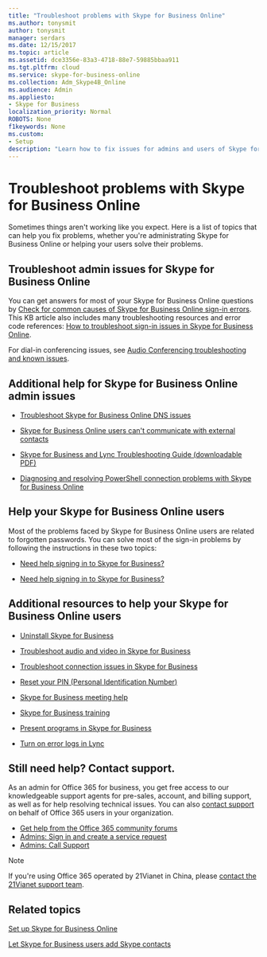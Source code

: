 ```yaml
---
title: "Troubleshoot problems with Skype for Business Online"
ms.author: tonysmit
author: tonysmit
manager: serdars
ms.date: 12/15/2017
ms.topic: article
ms.assetid: dce3356e-83a3-4718-88e7-59885bbaa911
ms.tgt.pltfrm: cloud
ms.service: skype-for-business-online
ms.collection: Adm_Skype4B_Online
ms.audience: Admin
ms.appliesto: 
- Skype for Business
localization_priority: Normal
ROBOTS: None
f1keywords: None
ms.custom:
- Setup
description: "Learn how to fix issues for admins and users of Skype for Business in Office 365."
---
```


# Troubleshoot problems with Skype for Business Online

Sometimes things aren't working like you expect. Here is a list of topics that can help you fix problems, whether you're administrating Skype for Business Online or helping your users solve their problems.
  
## Troubleshoot admin issues for Skype for Business Online

You can get answers for most of your Skype for Business Online questions by [Check for common causes of Skype for Business Online sign-in errors](troubleshooting-skype-for-business-online-sign-in-errors-for-administrators.md#__toc323194094). This KB article also includes many troubleshooting resources and error code references: [How to troubleshoot sign-in issues in Skype for Business Online](https://go.microsoft.com/fwlink/p/?LinkId=747952).
  
For dial-in conferencing issues, see [Audio Conferencing troubleshooting and known issues](../audio-conferencing-in-office-365/audio-conferencing-troubleshooting-and-known-issues.md).
  
## Additional help for Skype for Business Online admin issues

- [Troubleshoot Skype for Business Online DNS issues](https://go.microsoft.com/fwlink/p/?LinkId=786985)
    
- [Skype for Business Online users can't communicate with external contacts](https://go.microsoft.com/fwlink/p/?LinkId=786984)
    
- [Skype for Business and Lync Troubleshooting Guide (downloadable PDF)](https://gallery.technet.microsoft.com/office/Skype-for-Business-and-7857597d/view/Discussions)
    
- [Diagnosing and resolving PowerShell connection problems with Skype for Business Online](https://go.microsoft.com/fwlink/p/?LinkId=786983)
    
## Help your Skype for Business Online users

Most of the problems faced by Skype for Business Online users are related to forgotten passwords. You can solve most of the sign-in problems by following the instructions in these two topics:
  
- [Need help signing in to Skype for Business?](http://support.office.com/article/448b8ea7-5b33-444a-afd4-175fc9930d05)
    
- [Need help signing in to Skype for Business?](http://support.office.com/article/448b8ea7-5b33-444a-afd4-175fc9930d05#bkmk-reset-password)
    
## Additional resources to help your Skype for Business Online users

- [Uninstall Skype for Business](http://support.office.com/article/28c4a036-7f22-406c-b7f4-87894cbaf902)
    
- [Troubleshoot audio and video in Skype for Business](http://support.office.com/article/62777bc6-c52b-47ae-84ba-a8905c3b71dc)
    
- [Troubleshoot connection issues in Skype for Business](http://support.office.com/article/ca302828-783f-425c-bbe2-356348583771)
    
- [Reset your PIN (Personal Identification Number)](http://support.office.com/article/b62e7fc0-5ccc-4aac-925b-6ab94f18dfcd)
    
- [Skype for Business meeting help](http://support.office.com/article/e0bc00a0-b01f-4f51-88fa-6f74abefa203)
    
- [Skype for Business training](http://support.office.com/article/2461b8dd-c825-4e18-9a4c-015bba5a5a7e)
    
- [Present programs in Skype for Business](http://support.office.com/article/a5e6f4dc-06ac-4ccd-9a52-649b4f4a5306)
    
- [Turn on error logs in Lync](http://support.office.com/article/eaf6602b-95e0-4c27-869f-36017475806c)
    
## Still need help? Contact support.
<a name="BK_SupportBridge_1"> </a>

As an admin for Office 365 for business, you get free access to our knowledgeable support agents for pre-sales, account, and billing support, as well as for help resolving technical issues. You can also [contact support](https://go.microsoft.com/fwlink/p/?LinkID=518322) on behalf of Office 365 users in your organization.
  
- [Get help from the Office 365 community forums](https://go.microsoft.com/fwlink/p/?LinkId=518605)
- [Admins: Sign in and create a service request](https://go.microsoft.com/fwlink/p/?LinkId=519124)
- [Admins: Call Support](https://go.microsoft.com/fwlink/p/?LinkID=518322)

> [!NOTE]
> If you're using Office 365 operated by 21Vianet in China, please [contact the 21Vianet support team](https://go.microsoft.com/fwlink/p/?linkid=847978). 
  
## Related topics
[Set up Skype for Business Online](set-up-skype-for-business-online.md)

[Let Skype for Business users add Skype contacts](let-skype-for-business-users-add-skype-contacts.md)
